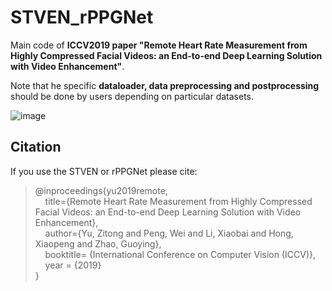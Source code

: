 # STVEN_rPPGNet
Main code of **ICCV2019 paper "Remote Heart Rate Measurement from Highly Compressed Facial Videos: an End-to-end Deep Learning Solution with Video Enhancement"**.    

Note that he specific **dataloader, data preprocessing and postprocessing** should be done by users depending on particular datasets.   

![image](https://github.com/ZitongYu/STVEN_rPPGNet/blob/master/network.png)  

Citation
------- 
If you use the STVEN or rPPGNet please cite:  

>@inproceedings{yu2019remote,  
>&nbsp;&nbsp;&nbsp;&nbsp;title={Remote Heart Rate Measurement from Highly Compressed Facial Videos: an End-to-end Deep Learning Solution with Video Enhancement},      
>&nbsp;&nbsp;&nbsp;&nbsp;author={Yu, Zitong and Peng, Wei and Li, Xiaobai and Hong, Xiaopeng and Zhao, Guoying},  
>&nbsp;&nbsp;&nbsp;&nbsp;booktitle= {International Conference on Computer Vision (ICCV)},  
>&nbsp;&nbsp;&nbsp;&nbsp;year = {2019}  
>}  

